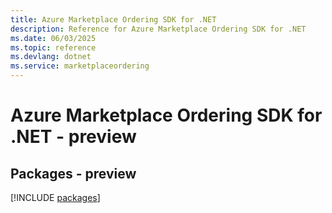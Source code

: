 ```yaml
---
title: Azure Marketplace Ordering SDK for .NET
description: Reference for Azure Marketplace Ordering SDK for .NET
ms.date: 06/03/2025
ms.topic: reference
ms.devlang: dotnet
ms.service: marketplaceordering
---
```

# Azure Marketplace Ordering SDK for .NET - preview
## Packages - preview
[!INCLUDE [packages](marketplace-ordering-index.md)]